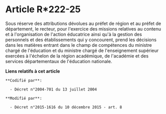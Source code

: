 # Article R*222-25

Sous réserve des attributions dévolues au préfet de région et au préfet de département, le recteur, pour l'exercice des
missions relatives au contenu et à l'organisation de l'action éducatrice ainsi qu'à la gestion des personnels et des
établissements qui y concourent, prend les décisions dans les matières entrant dans le champ de compétences du ministre
chargé de l'éducation et du ministre chargé de l'enseignement supérieur exercées à l'échelon de la région académique, de
l'académie et des services départementaux de l'éducation nationale.

**Liens relatifs à cet article**

	**Codifié par**:

	  - Décret n°2004-701 du 13 juillet 2004

	**Modifié par**:

	  - Décret n°2015-1616 du 10 décembre 2015 - art. 8
